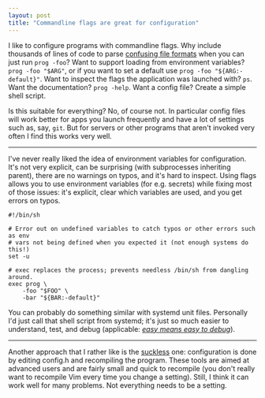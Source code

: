 ```yaml
---
layout: post
title: "Commandline flags are great for configuration"
---
```


I like to configure programs with commandline flags. Why include thousands of
lines of code to parse [confusing file formats][yaml] when you can just run
`prog -foo`? Want to support loading from environment variables? `prog -foo
"$ARG"`, or if you want to set a default use `prog -foo "${ARG:-default}"`. Want
to inspect the flags the application was launched with? `ps`. Want the
documentation? `prog -help`. Want a config file? Create a simple shell script.

Is this suitable for everything? No, of course not. In particular config files
will work better for apps you launch frequently and have a lot of settings such
as, say, `git`. But for servers or other programs that aren't invoked very often
I find this works very well.

---

I've never really liked the idea of environment variables for configuration.
It's not very explicit, can be surprising (with subprocesses inheriting parent),
there are no warnings on typos, and it's hard to inspect. Using flags allows you
to use environment variables (for e.g. secrets) while fixing most of those
issues: it's explicit, clear which variables are used, and you get errors on
typos.

    #!/bin/sh

    # Error out on undefined variables to catch typos or other errors such as env
    # vars not being defined when you expected it (not enough systems do this!)
    set -u

    # exec replaces the process; prevents needless /bin/sh from dangling around.
    exec prog \
        -foo "$FOO" \
        -bar "${BAR:-default}"

You can probably do something similar with systemd unit files. Personally I'd
just call that shell script from systemd; it's just so much easier to
understand, test, and debug (applicable: [*easy means easy to
debug*](/weblog/easy.html)).

---

Another approach that I rather like is the [suckless](https://suckless.org/)
one: configuration is done by editing config.h and recompiling the program.
These tools are aimed at advanced users and are fairly small and quick to
recompile (you don't really want to recompile Vim every time you change a
setting). Still, I think it can work well for many problems. Not everything
needs to be a setting.

[yaml]: /weblog/yaml_probably_not_so_great_after_all.html
[json]: /weblog/json_as_configuration_files-_please_dont
[sconfig]: https://github.com/Carpetsmoker/sconfig
